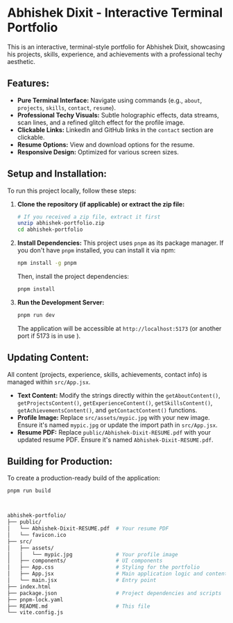 # Abhishek Dixit - Interactive Terminal Portfolio

This is an interactive, terminal-style portfolio for Abhishek Dixit, showcasing his projects, skills, experience, and achievements with a professional techy aesthetic.

## Features:

- **Pure Terminal Interface:** Navigate using commands (e.g., `about`, `projects`, `skills`, `contact`, `resume`).
- **Professional Techy Visuals:** Subtle holographic effects, data streams, scan lines, and a refined glitch effect for the profile image.
- **Clickable Links:** LinkedIn and GitHub links in the `contact` section are clickable.
- **Resume Options:** View and download options for the resume.
- **Responsive Design:** Optimized for various screen sizes.

## Setup and Installation:

To run this project locally, follow these steps:

1.  **Clone the repository (if applicable) or extract the zip file:**
    ```bash
    # If you received a zip file, extract it first
    unzip abhishek-portfolio.zip
    cd abhishek-portfolio
    ```

2.  **Install Dependencies:**
    This project uses `pnpm` as its package manager. If you don't have `pnpm` installed, you can install it via npm:
    ```bash
    npm install -g pnpm
    ```
    Then, install the project dependencies:
    ```bash
    pnpm install
    ```

3.  **Run the Development Server:**
    ```bash
    pnpm run dev
    ```
    The application will be accessible at `http://localhost:5173` (or another port if 5173 is in use ).

## Updating Content:

All content (projects, experience, skills, achievements, contact info) is managed within `src/App.jsx`.

-   **Text Content:** Modify the strings directly within the `getAboutContent()`, `getProjectsContent()`, `getExperienceContent()`, `getSkillsContent()`, `getAchievementsContent()`, and `getContactContent()` functions.
-   **Profile Image:** Replace `src/assets/mypic.jpg` with your new image. Ensure it's named `mypic.jpg` or update the import path in `src/App.jsx`.
-   **Resume PDF:** Replace `public/Abhishek-Dixit-RESUME.pdf` with your updated resume PDF. Ensure it's named `Abhishek-Dixit-RESUME.pdf`.

## Building for Production:

To create a production-ready build of the application:

```bash
pnpm run build



abhishek-portfolio/
├── public/
│   └── Abhishek-Dixit-RESUME.pdf  # Your resume PDF
│   └── favicon.ico
├── src/
│   ├── assets/
│   │   └── mypic.jpg              # Your profile image
│   ├── components/                # UI components
│   ├── App.css                    # Styling for the portfolio
│   ├── App.jsx                    # Main application logic and content
│   └── main.jsx                   # Entry point
├── index.html
├── package.json                   # Project dependencies and scripts
├── pnpm-lock.yaml
├── README.md                      # This file
└── vite.config.js
